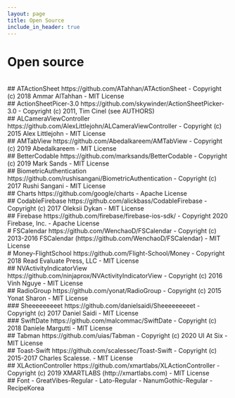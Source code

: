```yaml
---
layout: page
title: Open Source
include_in_header: true
---
```



# Open source
<br>
## ATActionSheet
https://github.com/ATahhan/ATActionSheet
- Copyright (c) 2018 Ammar AlTahhan
- MIT License

<br>
## ActionSheetPicer-3.0
https://github.com/skywinder/ActionSheetPicker-3.0
- Copyright (c) 2011, Tim Cinel (see AUTHORS)

<br>
## ALCameraViewController
https://github.com/AlexLittlejohn/ALCameraViewController
- Copyright (c) 2015 Alex Littlejohn
- MIT License

<br>
## AMTabView
https://github.com/Abedalkareem/AMTabView
- Copyright (c) 2019 Abedalkareem <abedalkareem.omreyh@yahoo.com>
- MIT License

<br> 
## BetterCodable
https://github.com/marksands/BetterCodable
- Copyright (c) 2019 Mark Sands
- MIT License

<br>
## BiometricAuthentication
https://github.com/rushisangani/BiometricAuthentication
- Copyright (c) 2017 Rushi Sangani
- MIT License

<br>
## Charts
https://github.com/google/charts
- Apache License

<br>
## CodableFirebase
https://github.com/alickbass/CodableFirebase
- Copyright (c) 2017 Oleksii Dykan
- MIT License

<br>
## Firebase
https://github.com/firebase/firebase-ios-sdk/
- Copyright 2020 Firebase, Inc.
- Apache License

<br>
# FSCalendar
https://github.com/WenchaoD/FSCalendar
- Copyright (c) 2013-2016 FSCalendar (https://github.com/WenchaoD/FSCalendar)
- MIT License

<br>
# Money-FlightSchool
https://github.com/Flight-School/Money
- Copyright 2018 Read Evaluate Press, LLC
- MIT License

<br>
## NVActivityIndicatorView
https://github.com/ninjaprox/NVActivityIndicatorView
- Copyright (c) 2016 Vinh Nguye
- MIT License

<br>
## RadioGroup
https://github.com/yonat/RadioGroup
- Copyright (c) 2015 Yonat Sharon
- MIT License

<br>
### Sheeeeeeeeet
https://github.com/danielsaidi/Sheeeeeeeeet
- Copyright (c) 2017 Daniel Saidi
- MIT License

<br>
### SwiftDate
https://github.com/malcommac/SwiftDate
- Copyright (c) 2018 Daniele Margutti
- MIT License
 
<br>
## Tabman
https://github.com/uias/Tabman
- Copyright (c) 2020 UI At Six
- MIT License

<br>
## Toast-Swift
https://github.com/scalessec/Toast-Swift
- Copyright (c) 2015-2017 Charles Scalesse.
- MIT License

<br>
## XLActionController
https://github.com/xmartlabs/XLActionController
- Copyright (c) 2019 XMARTLABS (http://xmartlabs.com)
- MIT License

<br>
## Font
- GreatVibes-Regular
- Lato-Regular
- NanumGothic-Regular
- RecipeKorea

